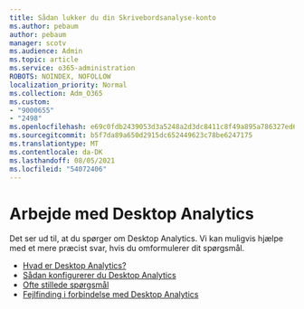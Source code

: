 ```yaml
---
title: Sådan lukker du din Skrivebordsanalyse-konto
ms.author: pebaum
author: pebaum
manager: scotv
ms.audience: Admin
ms.topic: article
ms.service: o365-administration
ROBOTS: NOINDEX, NOFOLLOW
localization_priority: Normal
ms.collection: Adm_O365
ms.custom:
- "9000655"
- "2498"
ms.openlocfilehash: e69c0fdb2439053d3a5248a2d3dc8411c8f49a895a786327ed6e1775448751f6
ms.sourcegitcommit: b5f7da89a650d2915dc652449623c78be6247175
ms.translationtype: MT
ms.contentlocale: da-DK
ms.lasthandoff: 08/05/2021
ms.locfileid: "54072406"
---
```

# <a name="working-with-desktop-analytics"></a>Arbejde med Desktop Analytics

Det ser ud til, at du spørger om Desktop Analytics. Vi kan muligvis hjælpe med et mere præcist svar, hvis du omformulerer dit spørgsmål.

- [Hvad er Desktop Analytics?](https://docs.microsoft.com/configmgr/desktop-analytics/overview)
- [Sådan konfigurerer du Desktop Analytics](https://docs.microsoft.com/configmgr/desktop-analytics/set-up)
- [Ofte stillede spørgsmål](https://docs.microsoft.com/configmgr/desktop-analytics/faq)
- [Fejlfinding i forbindelse med Desktop Analytics](https://docs.microsoft.com/configmgr/desktop-analytics/troubleshooting)